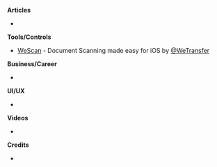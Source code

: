 **Articles**

* 

**Tools/Controls**

* [WeScan](https://github.com/WeTransfer/WeScan) - Document Scanning made easy for iOS by [@WeTransfer](https://github.com/wetransfer/)

**Business/Career**

* 

**UI/UX**

* 

**Videos**

* 

**Credits**

* 
